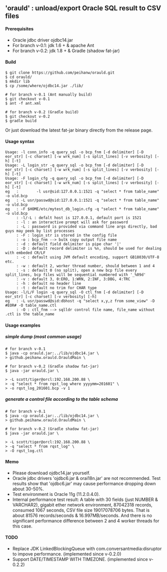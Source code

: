 'orauld' : unload/export Oracle SQL result to CSV files
-------------------------------------------------------

#### Prerequisites

- Oracle jdbc driver ojdbc14.jar
- For branch v-0.1: jdk 1.6 + & apache Ant
- For branch v-0.2: jdk 1.8 + & Gradle (shadow fat-jar)

#### Build

```
$ git clone https://github.com/peihanw/orauld.git
$ cd orauld/
$ mkdir lib
$ cp /some/where/ojdbc14.jar ./lib/

# for branch v-0.1 (Ant manually build)
$ git checkout v-0.1
$ ant -f ant.xml

# for branch v-0.2 (Gradle build)
$ git checkout v-0.2
$ gradle build
```

Or just download the latest fat-jar binary directly from the release page.

#### Usage syntax

```
Usage: -l conn_info -q query_sql -o bcp_fnm [-d delimiter] [-D eor_str] [-c charset] [-w wrk_num] [-s split_lines] [-v verbosity] [-h] [-t]
Usage: -L login_str -q query_sql -o bcp_fnm [-d delimiter] [-D eor_str] [-c charset] [-w wrk_num] [-s split_lines] [-v verbosity] [-h] [-t]
Usage: -F login_cfg -q query_sql -o bcp_fnm [-d delimiter] [-D eor_str] [-c charset] [-w wrk_num] [-s split_lines] [-v verbosity] [-h] [-t]
eg   :        -l usr@sid:127.0.0.1:1521 -q "select * from table_name" -o uld.bcp
eg   : -L usr/passwd@sid:127.0.0.1:1521 -q "select * from table_name" -o uld.bcp
eg   : -F $HOME/etc/mytest_db_login.cfg -q "select * from table_name" -o uld.bcp
     : -l/-L : defalt host is 127.0.0.1, default port is 1521
     : -l : an interactive prompt will ask for password
     : -L : password is provided via command line args directly, bad guys may peek by list processes
     : -F : login_str is stored in the config file
     : -o : bcp_fnm --> bulk copy output file name
     : -d : default field delimiter is pipe char '|'
     : -D : default record delimiter is %n, should be used for dealing with embeded CR/LF
     : -c : default using JVM default encoding, support GB18030/UTF-8 etc.
     : -w : default 2, worker thread number, should between 1 and 4
     : -s : default 0 (no split), open a new bcp file every split_lines, bcp files will be sequential numbered with '_%09d'
     : -v : default 3, 0:ERO, 1:WRN, 2:INF, 3:DBG, 4:TRC
     : -h : default no header line
     : -t : default no trim for CHAR type
Usage: -l/L/F login -q query_sql -O ctl_fnm [-d delimiter] [-D eor_str] [-c charset] [-v verbosity] [-h]
eg   : -L usr/passwd@sid:dbhost -q "select x,y,z from some_view" -D #EOR# -O table_name.ctl
     : -O : ctl_fnm --> sqlldr control file name, file_name without .ctl is the table_name
```

#### Usage examples

##### simple dump (most common usage)

```
# for branch v-0.1
$ java -cp orauld.jar:../lib/ojdbc14.jar \
> github.peihanw.orauld.OrauldMain \

# for branch v-0.2 (Gradle shadow fat-jar)
$ java -jar orauld.jar \

> -L scott/tiger@orcl:192.168.200.88 \
> -q "select * from rqst_log where yyyymm=201601" \
> -o rqst_log_201601.bcp -v 1
```

##### generate a control file according to the table schema

```
# for branch v-0.1
$ java -cp orauld.jar:../lib/ojdbc14.jar \
> github.peihanw.orauld.OrauldMain \

# for branch v-0.2 (Gradle shadow fat-jar)
$ java -jar orauld.jar \

> -L scott/tiger@orcl:192.168.200.88 \
> -q "select * from rqst_log" \
> -O rqst_log.ctl
```

#### Memo

- Please download ojdbc14.jar yourself.
- Oracle jdbc drivers 'ojdbc6.jar & orai18n.jar' are not recommended. Test results show that 'ojdbc6.jar' may cause performance dropping down about 30-50%.
- Test environment is Oracle 11g (11.2.0.4.0).
- Internal performance test result: A table with 30 fields (just NUMBER & VARCHAR2), gigabit ether network environment, 87042318 records, consumed 1067 seconds, CSV file size 19017078706 bytes. That is about 81576 records/seconds & 16.997MB/seconds. And there is no significant performance difference between 2 and 4 worker threads for this case.

#### TODO

- Replace JDK LinkedBlockingQueue with com.conversantmedia:disruptor to impove performance. (implemented since v-0.2.0)
- Support DATE/TIMESTAMP WITH TIMEZONE. (implemented since v-0.2.2)

